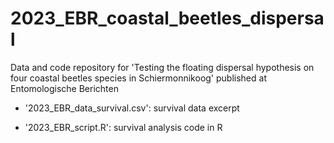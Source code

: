 # 2023_EBR_coastal_beetles_dispersal
Data and code repository for 'Testing the floating dispersal hypothesis on four coastal beetles species in Schiermonnikoog' published at Entomologische Berichten

- '2023_EBR_data_survival.csv': survival data excerpt 

- '2023_EBR_script.R': survival analysis code in R
